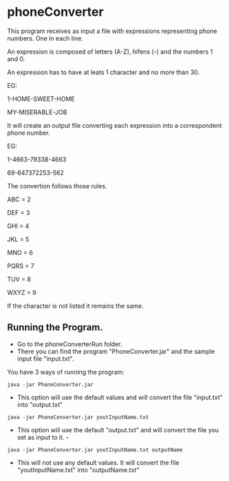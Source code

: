 # phoneConverter

This program receives as input a file with expressions representing phone numbers. One in each line.

An expression is composed  of letters (A-Z), hifens (-) and the numbers 1 and 0.

An expression has to have at leats 1 character and  no more than 30.

EG: 

1-HOME-SWEET-HOME

MY-MISERABLE-JOB
    
    
It will create an output file converting each expression into a correspondent phone number.

EG: 

1-4663-79338-4663

69-647372253-562

    
The  convertion follows those rules.

ABC = 2

DEF = 3

GHI = 4

JKL = 5

MNO = 6

PQRS = 7

TUV = 8

WXYZ = 9


If the  character is not listed it remains the same.

## Running the Program.
- Go to the phoneConverterRun  folder.
- There you can find the program "PhoneConverter.jar" and the sample input file "input.txt".

You have 3 ways of running the program:


`java -jar PhoneConverter.jar `

- This option will use the default values and will convert the file "input.txt" into "output.txt"


`java -jar PhoneConverter.jar youtInputName.txt `

- This option will use the default "output.txt" and will convert the file you set as input to it. - 


`java -jar PhoneConverter.jar youtInputName.txt outputName`

- This will not use any default values. It will  convert the file "youtInputName.txt" into "outputName.txt"
